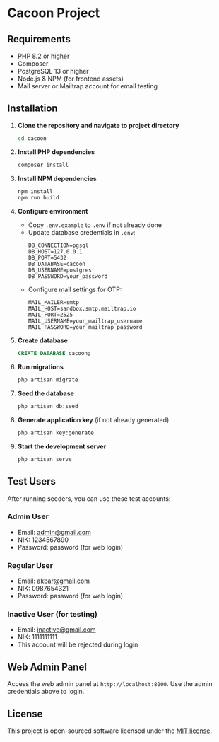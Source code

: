# Cacoon Project

## Requirements

- PHP 8.2 or higher
- Composer
- PostgreSQL 13 or higher
- Node.js & NPM (for frontend assets)
- Mail server or Mailtrap account for email testing

## Installation

1. **Clone the repository and navigate to project directory**
   ```bash
   cd cacoon
   ```

2. **Install PHP dependencies**
   ```bash
   composer install
   ```

3. **Install NPM dependencies**
   ```bash
   npm install
   npm run build
   ```

4. **Configure environment**
   - Copy `.env.example` to `.env` if not already done
   - Update database credentials in `.env`:
     ```
     DB_CONNECTION=pgsql
     DB_HOST=127.0.0.1
     DB_PORT=5432
     DB_DATABASE=cacoon
     DB_USERNAME=postgres
     DB_PASSWORD=your_password
     ```
   - Configure mail settings for OTP:
     ```
     MAIL_MAILER=smtp
     MAIL_HOST=sandbox.smtp.mailtrap.io
     MAIL_PORT=2525
     MAIL_USERNAME=your_mailtrap_username
     MAIL_PASSWORD=your_mailtrap_password
     ```

5. **Create database**
   ```sql
   CREATE DATABASE cacoon;
   ```

6. **Run migrations**
   ```bash
   php artisan migrate
   ```

7. **Seed the database**
   ```bash
   php artisan db:seed
   ```

8. **Generate application key** (if not already generated)
   ```bash
   php artisan key:generate
   ```

9. **Start the development server**
   ```bash
   php artisan serve
   ```

## Test Users

After running seeders, you can use these test accounts:

### Admin User
- Email: admin@gmail.com
- NIK: 1234567890
- Password: password (for web login)

### Regular User
- Email: akbar@gmail.com
- NIK: 0987654321
- Password: password (for web login)

### Inactive User (for testing)
- Email: inactive@gmail.com
- NIK: 1111111111
- This account will be rejected during login

## Web Admin Panel

Access the web admin panel at `http://localhost:8000`. Use the admin credentials above to login.

## License

This project is open-sourced software licensed under the [MIT license](https://opensource.org/licenses/MIT).

